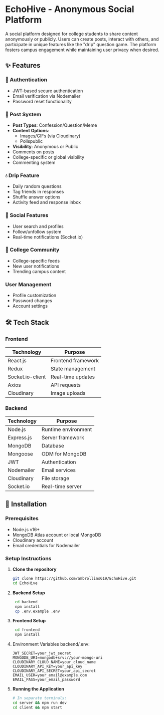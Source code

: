 # EchoHive - Anonymous Social Platform

A social platform designed for college students to share content anonymously or publicly. Users can create posts, interact with others, and participate in unique features like the "drip" question game. The platform fosters campus engagement while maintaining user privacy when desired.

## ✨ Features

### 🔐 Authentication
- JWT-based secure authentication
- Email verification via Nodemailer
- Password reset functionality

### 📝 Post System
- **Post Types**: Confession/Question/Meme
- **Content Options**:
  - Images/GIFs (via Cloudinary)
  - Pollspublic
- **Visibility**: Anonymous or Public
- Comments on posts
- College-specific or global visibility
- Commenting system

### 💧 Drip Feature
- Daily random questions
- Tag friends in responses
- Shuffle answer options
- Activity feed and response inbox

### 🤝 Social Features
- User search and profiles
- Follow/unfollow system
- Real-time notifications (Socket.io)

### 🏫 College Community
- College-specific feeds
- New user notifications
- Trending campus content

### User Management
- Profile customization
- Password changes
- Account settings

## 🛠 Tech Stack

### Frontend
| Technology | Purpose |
|------------|---------|
| React.js | Frontend framework |
| Redux | State management |
| Socket.io-client | Real-time updates |
| Axios | API requests |
| Cloudinary | Image uploads |

### Backend
| Technology | Purpose |
|------------|---------|
| Node.js | Runtime environment |
| Express.js | Server framework |
| MongoDB | Database |
| Mongoose | ODM for MongoDB |
| JWT | Authentication |
| Nodemailer | Email services |
| Cloudinary | File storage |
| Socket.io | Real-time server |

## 🚀 Installation

### Prerequisites
- Node.js v16+
- MongoDB Atlas account or local MongoDB
- Cloudinary account
- Email credentials for Nodemailer

### Setup Instructions

1. **Clone the repository**
   ```bash
   git clone https://github.com/ambrollins619/EchoHive.git
   cd EchoHive
   ```
2. **Backend Setup**
   ```bash
    cd backend
    npm install
    cp .env.example .env
   ```
3. **Frontend Setup**
   ```bash
    cd frontend
    npm install
   ```
4. Environment Variables
    backend/.env:
    ```env
    JWT_SECRET=your_jwt_secret
    MONGODB_URI=mongodb+srv://your-mongo-uri
    CLOUDINARY_CLOUD_NAME=your_cloud_name
    CLOUDINARY_API_KEY=your_api_key
    CLOUDINARY_API_SECRET=your_api_secret
    EMAIL_USER=your_email@example.com
    EMAIL_PASS=your_email_password
    ```

5. **Running the Application**
    ```bash
    # In separate terminals:
    cd server && npm run dev
    cd client && npm start
    ```
